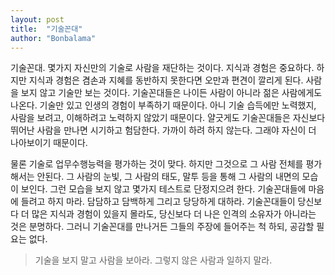 ```yaml
---
layout: post
title:  "기술꼰대"
author: "Bonbalama"
---
```

기술꼰대. 몇가지 자신만의 기술로 사람을 재단하는 것이다. 지식과 경험은 중요하다. 하지만 지식과 경험은 겸손과 지혜를 동반하지 못한다면 오만과 편견이 깔리게 된다. 사람을 보지 않고 기술만 보는 것이다. 기술꼰대들은 나이든 사람이 아니라 젊은 사람에게도 나온다. 기술만 있고 인생의 경험이 부족하기 때문이다. 아니 기술 습득에만 노력했지, 사람을 보려고, 이해하려고 노력하지 않았기 때문이다. 얄긋게도 기술꼰대들은 자신보다 뛰어난 사람을 만나면 시기하고 험담한다. 가까이 하려 하지 않는다. 그래야 자신이 더 나아보이기 때문이다. 

물론 기술로 업무수행능력을 평가하는 것이 맞다. 하지만 그것으로 그 사람 전체를 평가해서는 안된다.  그 사람의 눈빛, 그 사람의 태도, 말투 등을 통해 그 사람의 내면의 모습이 보인다. 그런 모습을 보지 않고 몇가지 테스트로 단정지으려 한다. 기술꼰대들에 마음에 들려고 하지 마라. 담담하고 담백하게 그리고 당당하게 대하라. 기술꼰대들이 당신보다 더 많은 지식과 경험이 있을지 몰라도, 당신보다 더 나은 인격의 소유자가 아니라는 것은 분명하다.  그러니 기술꼰대를 만나거든 그들의 주장에 들어주는 척 하되, 공감할 필요는 없다.

>기술을 보지 말고 사람을 보아라. 그렇지 않은 사람과 일하지 말라.